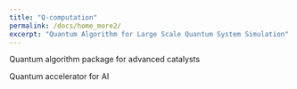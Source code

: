 ```yaml
---
title: "Q-computation"
permalink: /docs/home_more2/
excerpt: "Quantum Algorithm for Large Scale Quantum System Simulation"
---
```


Quantum algorithm package for advanced catalysts

Quantum accelerator for AI
